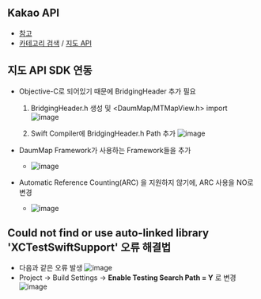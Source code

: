 ## Kakao API
- [참고](https://developers.kakao.com/docs/latest/ko/local/common)
- [카테고리 검색](https://developers.kakao.com/docs/latest/ko/local/dev-guide#search-by-category) / [지도 API](https://apis.map.kakao.com/ios/guide/)

## 지도 API SDK 연동
- Objective-C로 되어있기 때문에 BridgingHeader 추가 필요
  1. BridgingHeader.h 생성 및 <DaumMap/MTMapView.h> import
      ![image](https://user-images.githubusercontent.com/46417892/163712003-bb1d671f-a53c-4155-ba46-1de10172c643.png)
    
  2. Swift Compiler에 BridgingHeader.h Path 추가
      ![image](https://user-images.githubusercontent.com/46417892/163712218-cb3af915-3810-49cc-84ee-08f72023e6fc.png)
 
- DaumMap Framework가 사용하는 Framework들을 추가

  - ![image](https://user-images.githubusercontent.com/46417892/163711974-49f17ad2-ed15-42f1-bd8f-53c7374e2432.png)

- Automatic Reference Counting(ARC) 을 지원하지 않기에, ARC 사용을 NO로 변경

  - ![image](https://user-images.githubusercontent.com/46417892/163712098-fc0efe01-68a6-4755-b2af-d9497429283a.png)


## Could not find or use auto-linked library 'XCTestSwiftSupport' 오류 해결법
- 다음과 같은 오류 발생 
    ![image](https://user-images.githubusercontent.com/46417892/163713023-26b3438d-4835-4b44-be60-35aabce20b8d.png)
 - Project -> Build Settings -> **Enable Testing Search Path = Y** 로 변경
    ![image](https://user-images.githubusercontent.com/46417892/163713091-f22a0332-818b-403a-a683-b618fe8ed24f.png)
